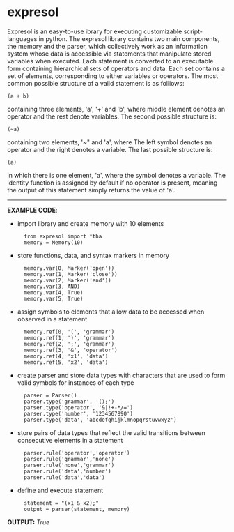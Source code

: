 # expresol

Expresol is an easy-to-use ibrary for executing customizable script-languages in python. The expresol library contains two main components, the memory and the parser, which collectively work as an information system whose data is accessible via statements that manipulate stored variables when executed. Each statement is converted to an executable form containing hierarchical sets of operators and data. Each set contains a set of elements, corresponding to either variables or operators. The most common possible structure of a valid statement is as folliows: 

    (a + b)

containing three elements, 'a', '+' and 'b', where middle element denotes an operator and the rest denote variables. The second possible structure is:

    (~a)

containing two elements, '~" and 'a', where The left symbol denotes an operator and the right denotes a variable. The last possible structure is:

    (a)

in which there is one element, 'a', where the symbol denotes a variable. The identity function is assigned by default if no operator is present, meaning the output of this statement simply returns the value of 'a'. 

---

__EXAMPLE CODE__:

- import library and create memory with 10 elements
        
        from expresol import *tha
        memory = Memory(10)

- store functions, data, and syntax markers in memory  

        memory.var(0, Marker('open'))
        memory.var(1, Marker('close'))
        memory.var(2, Marker('end'))
        memory.var(3, AND)
        memory.var(4, True)
        memory.var(5, True)

- assign symbols to elements that allow data to be accessed when observed in a statement 

        memory.ref(0, '(', 'grammar')
        memory.ref(1, ')', 'grammar')
        memory.ref(2, ';', 'grammar')
        memory.ref(3, '&', 'operator')
        memory.ref(4, 'x1', 'data')
        memory.ref(5, 'x2', 'data')

- create parser and store data types with characters that are used to form valid symbols for instances of each type

        parser = Parser()
        parser.type('grammar', '();')
        parser.type('operator', '&|!+-*/=')
        parser.type('number', '1234567890')
        parser.type('data', 'abcdefghijklmnopqrstuvwxyz')

- store pairs of data types that reflect the valid transitions between consecutive elements in a statement

        parser.rule('operator','operator')
        parser.rule('grammar','none')
        parser.rule('none','grammar')
        parser.rule('data','number')
        parser.rule('data','data')

- define and execute statement

        statement = "(x1 & x2);"
        output = parser(statement, memory)

__OUTPUT:__ *True*
